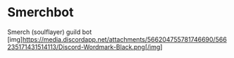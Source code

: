 # Smerchbot

Smerch (soulflayer) guild bot
[img]https://media.discordapp.net/attachments/566204755781746690/566235171431514113/Discord-Wordmark-Black.png[/img]
